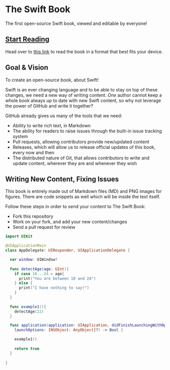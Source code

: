 The Swift Book
==============
The first open-source Swift book, viewed and editable by everyone!

[Start Reading](https://vandadnp.gitbooks.io/theswiftbook/)
-------------
Head over to [this link](https://vandadnp.gitbooks.io/theswiftbook/) to read the book in a format that best fits your device.

Goal & Vision
-------------
To create an open-source book, about Swift!

Swift is an ever changing language and to be able to stay on top of these changes, we need a new way of writing content. *One* author cannot keep a whole book always up to date with new Swift content, so why not leverage the power of GitHub and write it together?

GitHub already gives us many of the tools that we need:

-   Ability to write rich text, in Markdown
-   The ability for readers to raise issues through the built-in issue tracking system
-   Pull requests, allowing contributors provide new/updated content
-   Releases, which will allow us to release official updates of this book, every now and then
-   The distributed nature of Git, that allows contributors to write and update content, wherever they are and whenever they wish


Writing New Content, Fixing Issues
-------------------
This book is entirely made out of Markdown files (MD) and PNG images for figures. There are code snippets as well which will be inside the text itself.

Follow these steps in order to send your content to The Swift Book:
* Fork this repository
* Work on your fork, and add your new content/changes
* Send a pull request for review

```swift
import UIKit

@UIApplicationMain
class AppDelegate: UIResponder, UIApplicationDelegate {

  var window: UIWindow?
  
  func detectAge(age: UInt){
    if case 18...24 = age{
      print("You are between 18 and 24")
    } else {
      print("I have nothing to say!")
    }
  }
  
  func example1(){
    detectAge(22)
  }

  func application(application: UIApplication, didFinishLaunchingWithOptions
    launchOptions: [NSObject: AnyObject]?) -> Bool {

    example1()
    
    return true
  }
  
}
```